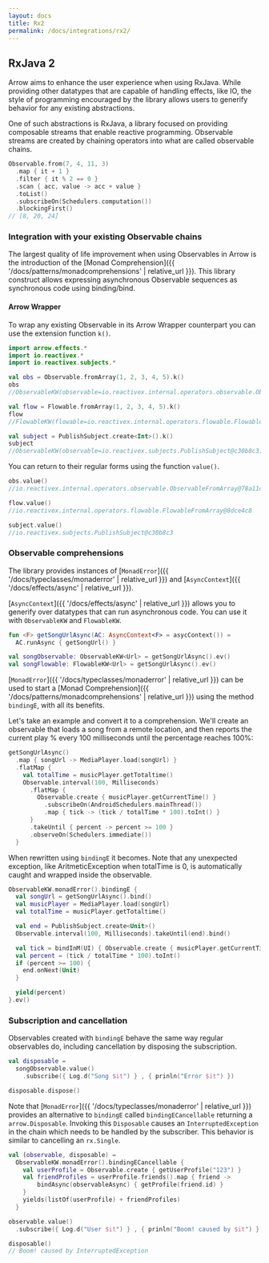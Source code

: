 ```yaml
---
layout: docs
title: Rx2
permalink: /docs/integrations/rx2/
---
```


## RxJava 2

Arrow aims to enhance the user experience when using RxJava. While providing other datatypes that are capable of handling effects, like IO, the style of programming encouraged by the library allows users to generify behavior for any existing abstractions.

One of such abstractions is RxJava, a library focused on providing composable streams that enable reactive programming. Observable streams are created by chaining operators into what are called observable chains.

```kotlin
Observable.from(7, 4, 11, 3)
  .map { it + 1 }
  .filter { it % 2 == 0 }
  .scan { acc, value -> acc + value }
  .toList()
  .subscribeOn(Schedulers.computation())
  .blockingFirst()
// [8, 20, 24]
```

### Integration with your existing Observable chains

The largest quality of life improvement when using Observables in Arrow is the introduction of the [Monad Comprehension]({{ '/docs/patterns/monadcomprehensions' | relative_url }}). This library construct allows expressing asynchronous Observable sequences as synchronous code using binding/bind.

#### Arrow Wrapper

To wrap any existing Observable in its Arrow Wrapper counterpart you can use the extension function `k()`.

```kotlin
import arrow.effects.*
import io.reactivex.*
import io.reactivex.subjects.*

val obs = Observable.fromArray(1, 2, 3, 4, 5).k()
obs
//ObservableKW(observable=io.reactivex.internal.operators.observable.ObservableFromArray@78a11ca6)
```

```kotlin
val flow = Flowable.fromArray(1, 2, 3, 4, 5).k()
flow
//FlowableKW(flowable=io.reactivex.internal.operators.flowable.FlowableFromArray@8dce4c8)
```

```kotlin
val subject = PublishSubject.create<Int>().k()
subject
//ObservableKW(observable=io.reactivex.subjects.PublishSubject@c30b8c3)
```

You can return to their regular forms using the function `value()`.

```kotlin
obs.value()
//io.reactivex.internal.operators.observable.ObservableFromArray@78a11ca6
```

```kotlin
flow.value()
//io.reactivex.internal.operators.flowable.FlowableFromArray@8dce4c8
```

```kotlin
subject.value()
//io.reactivex.subjects.PublishSubject@c30b8c3
```

### Observable comprehensions

The library provides instances of [`MonadError`]({{ '/docs/typeclasses/monaderror' | relative_url }}) and [`AsyncContext`]({{ '/docs/effects/async' | relative_url }}).

[`AsyncContext`]({{ '/docs/effects/async' | relative_url }}) allows you to generify over datatypes that can run asynchronous code. You can use it with `ObservableKW` and `FlowableKW`.

```kotlin
fun <F> getSongUrlAsync(AC: AsyncContext<F> = asycContext()) =
  AC.runAsync { getSongUrl() }

val songObservable: ObservableKW<Url> = getSongUrlAsync().ev()
val songFlowable: FlowableKW<Url> = getSongUrlAsync().ev()
```

[`MonadError`]({{ '/docs/typeclasses/monaderror' | relative_url }}) can be used to start a [Monad Comprehension]({{ '/docs/patterns/monadcomprehensions' | relative_url }}) using the method `bindingE`, with all its benefits.

Let's take an example and convert it to a comprehension. We'll create an observable that loads a song from a remote location, and then reports the current play % every 100 milliseconds until the percentage reaches 100%:

```kotlin
getSongUrlAsync()
  .map { songUrl -> MediaPlayer.load(songUrl) }
  .flatMap {
    val totalTime = musicPlayer.getTotaltime()
    Observable.interval(100, Milliseconds)
      .flatMap { 
        Observable.create { musicPlayer.getCurrentTime() }
          .subscribeOn(AndroidSchedulers.mainThread())
          .map { tick -> (tick / totalTime * 100).toInt() }
      }
      .takeUntil { percent -> percent >= 100 }
      .observeOn(Schedulers.immediate())
  }
```

When rewritten using `bindingE` it becomes. Note that any unexpected exception, like AritmeticException when totalTime is 0, is automatically caught and wrapped inside the observable. 

```kotlin
ObservableKW.monadError().bindingE {
  val songUrl = getSongUrlAsync().bind()
  val musicPlayer = MediaPlayer.load(songUrl)
  val totalTime = musicPlayer.getTotaltime()

  val end = PublishSubject.create<Unit>()
  Observable.interval(100, Milliseconds).takeUntil(end).bind()

  val tick = bindInM(UI) { Observable.create { musicPlayer.getCurrentTime() } }
  val percent = (tick / totalTime * 100).toInt()
  if (percent >= 100) {
    end.onNext(Unit)
  }

  yield(percent)
}.ev()
```

### Subscription and cancellation

Observables created with `bindingE` behave the same way regular observables do, including cancellation by disposing the subscription.

```kotlin
val disposable = 
  songObservable.value()
    .subscribe({ Log.d("Song $it") } , { prinln("Error $it") })

disposable.dispose()
```

Note that [`MonadError`]({{ '/docs/typeclasses/monaderror' | relative_url }}) provides an alternative to `bindingE` called `bindingECancellable` returning a `arrow.Disposable`. Invoking this `Disposable` causes an `InterruptedException` in the chain which needs to be handled by the subscriber. This behavior is similar to cancelling an `rx.Single`.

```kotlin
val (observable, disposable) = 
  ObservableKW.monadError().bindingECancellable {
    val userProfile = Observable.create { getUserProfile("123") }
    val friendProfiles = userProfile.friends().map { friend ->
        bindAsync(observableAsync) { getProfile(friend.id) }
    }
    yields(listOf(userProfile) + friendProfiles)
  }

observable.value()
  .subscribe({ Log.d("User $it") } , { prinln("Boom! caused by $it") })

disposable()
// Boom! caused by InterruptedException
```
